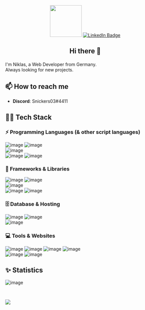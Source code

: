 <div id="header" align="center">
  <img src="https://media.giphy.com/media/M9gbBd9nbDrOTu1Mqx/giphy.gif" width="100"/>
  <a href="your-linkedin-URL">
    <img src="https://img.shields.io/badge/LinkedIn-blue?style=for-the-badge&logo=linkedin&logoColor=white" alt="LinkedIn Badge"/>
  </a>
  <h2>Hi there 👋</p>
</div>

I'm Niklas, a Web Developer from Germany. <br />
Always looking for new projects.

## 📫 How to reach me
- **Discord**: Snickers03#4411

## 👨‍💻 Tech Stack
### ⚡ Programming Languages (& other script languages)
![image](https://img.shields.io/badge/JavaScript-323330?style=for-the-badge&logo=javascript&logoColor=F7DF1E) ![image](https://img.shields.io/badge/TypeScript-007ACC?style=for-the-badge&logo=typescript&logoColor=white) <br />
![image](https://img.shields.io/badge/Python-FFD43B?style=for-the-badge&logo=python&logoColor=blue) <br />
![image](https://img.shields.io/badge/HTML5-E34F26?style=for-the-badge&logo=html5&logoColor=white) ![image](https://img.shields.io/badge/CSS3-1572B6?style=for-the-badge&logo=css3&logoColor=white)

### 🧰 Frameworks & Libraries
![image](https://img.shields.io/badge/React-20232A?style=for-the-badge&logo=react&logoColor=61DAFB) ![image](https://img.shields.io/badge/next.js-000000?style=for-the-badge&logo=nextdotjs&logoColor=white) <br />
![image](https://img.shields.io/badge/Tailwind_CSS-38B2AC?style=for-the-badge&logo=tailwind-css&logoColor=white) <br />
![image](https://img.shields.io/badge/Node.js-339933?style=for-the-badge&logo=nodedotjs&logoColor=white) ![image](https://img.shields.io/badge/Express.js-000000?style=for-the-badge&logo=express&logoColor=white)

### 🗄️ Database & Hosting
![image](https://img.shields.io/badge/MongoDB-4EA94B?style=for-the-badge&logo=mongodb&logoColor=white) ![image](https://img.shields.io/badge/firebase-ffca28?style=for-the-badge&logo=firebase&logoColor=black) <br />
![image](https://img.shields.io/badge/Netlify-00C7B7?style=for-the-badge&logo=netlify&logoColor=white)

### 💻 Tools & Websites
![image](	https://img.shields.io/badge/Visual_Studio_Code-0078D4?style=for-the-badge&logo=visual%20studio%20code&logoColor=white) ![image](https://img.shields.io/badge/Discord-5865F2?style=for-the-badge&logo=discord&logoColor=white) ![image](https://img.shields.io/badge/Postman-FF6C37?style=for-the-badge&logo=Postman&logoColor=white) ![image](https://img.shields.io/badge/Notion-000000?style=for-the-badge&logo=notion&logoColor=white) <br />
![image](https://img.shields.io/badge/Figma-F24E1E?style=for-the-badge&logo=figma&logoColor=white) ![image](https://img.shields.io/badge/Trello-0052CC?style=for-the-badge&logo=trello&logoColor=white)
<br />

## ✨ Statistics
![image](https://github-readme-streak-stats.herokuapp.com/?user=Snickers03)

<br />

![](https://komarev.com/ghpvc/?username=Snickers03)

